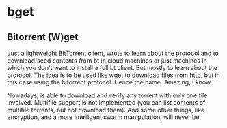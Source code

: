 bget
====

Bitorrent (W)get
-----------------------------

Just a lightweight BitTorrent client, wrote to learn about the protocol and to
download/seed contents from bt in cloud machines or just machines in which you
don't want to install a full bt client. But mostly to learn about the protocol.
The idea is to be used like wget to download files from http, but in this
case using the bitorrent protocol. Hence the name. Amazing, I know.

Nowadays, is able to download and verify any torrent with only one file
involved. Multifile support is not implemented (you can list contents of
multifile torrents, but not download them). And some other things, like
encryption, and a more intelligent swarm manipulation, will never be.
